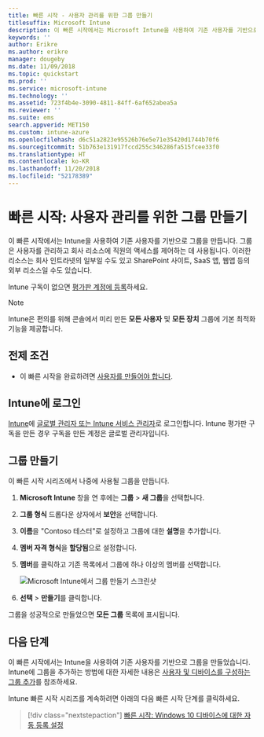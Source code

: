```yaml
---
title: 빠른 시작 - 사용자 관리를 위한 그룹 만들기
titlesuffix: Microsoft Intune
description: 이 빠른 시작에서는 Microsoft Intune을 사용하여 기존 사용자를 기반으로 그룹을 만듭니다.
keywords: ''
author: Erikre
ms.author: erikre
manager: dougeby
ms.date: 11/09/2018
ms.topic: quickstart
ms.prod: ''
ms.service: microsoft-intune
ms.technology: ''
ms.assetid: 723f4b4e-3090-4811-84ff-6af652abea5a
ms.reviewer: ''
ms.suite: ems
search.appverid: MET150
ms.custom: intune-azure
ms.openlocfilehash: d6c51a2823e95526b76e5e71e35420d1744b70f6
ms.sourcegitcommit: 51b763e131917fccd255c346286fa515fcee33f0
ms.translationtype: HT
ms.contentlocale: ko-KR
ms.lasthandoff: 11/20/2018
ms.locfileid: "52178389"
---
```

# <a name="quickstart-create-a-group-to-manage-users"></a>빠른 시작: 사용자 관리를 위한 그룹 만들기

이 빠른 시작에서는 Intune을 사용하여 기존 사용자를 기반으로 그룹을 만듭니다. 그룹은 사용자를 관리하고 회사 리소스에 직원의 액세스를 제어하는 데 사용됩니다. 이러한 리소스는 회사 인트라넷의 일부일 수도 있고 SharePoint 사이트, SaaS 앱, 웹앱 등의 외부 리소스일 수도 있습니다.

Intune 구독이 없으면 [평가판 계정에 등록](free-trial-sign-up.md)하세요.

>[!NOTE]
>Intune은 편의를 위해 콘솔에서 미리 만든 **모든 사용자** 및 **모든 장치** 그룹에 기본 최적화 기능을 제공합니다.

## <a name="prerequisites"></a>전제 조건

- 이 빠른 시작을 완료하려면 [사용자를 만들어야 합니다](quickstart-create-user.md).

## <a name="sign-in-to-intune"></a>Intune에 로그인

[Intune](https://aka.ms/intuneportal)에 [글로벌 관리자 또는 Intune 서비스 관리자](users-add.md#types-of-administrators)로 로그인합니다. Intune 평가판 구독을 만든 경우 구독을 만든 계정은 글로벌 관리자입니다.

## <a name="create-a-group"></a>그룹 만들기

이 빠른 시작 시리즈에서 나중에 사용될 그룹을 만듭니다.

1. **Microsoft Intune** 창을 연 후에는 **그룹** > **새 그룹**을 선택합니다.
2. **그룹 형식** 드롭다운 상자에서 **보안**을 선택합니다.
3. **이름**을 "Contoso 테스터"로 설정하고 그룹에 대한 **설명**을 추가합니다.
4. **멤버 자격 형식**을 **할당됨**으로 설정합니다. 
5. **멤버**를 클릭하고 기존 목록에서 그룹에 하나 이상의 멤버를 선택합니다.

    ![Microsoft Intune에서 그룹 만들기 스크린샷](./media/quickstart-use-groups-01.png)

6. **선택** > **만들기**를 클릭합니다.

그룹을 성공적으로 만들었으면 **모든 그룹** 목록에 표시됩니다. 

## <a name="next-steps"></a>다음 단계

이 빠른 시작에서는 Intune을 사용하여 기존 사용자를 기반으로 그룹을 만들었습니다. Intune에 그룹을 추가하는 방법에 대한 자세한 내용은 [사용자 및 디바이스를 구성하는 그룹 추가](groups-add.md)를 참조하세요.

Intune 빠른 시작 시리즈를 계속하려면 아래의 다음 빠른 시작 단계를 클릭하세요.

> [!div class="nextstepaction"]
> [빠른 시작: Windows 10 디바이스에 대한 자동 등록 설정](quickstart-setup-auto-enrollment.md)

